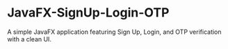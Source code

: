 # JavaFX-SignUp-Login-OTP
A simple JavaFX application featuring Sign Up, Login, and OTP verification with a clean UI.
